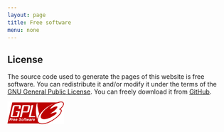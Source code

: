 ```yaml
---
layout: page
title: Free software
menu: none
---
```


## License

The source code used to generate the pages of this website is free software. You can redistribute it and/or modify it under the terms of the [GNU General Public License](https://www.gnu.org/licenses/gpl-3.0.html). You can freely download it from [GitHub](https://github.com/sebyx31/PersonalWebsite).

[![GPL v3](/images/gplv3.png)](https://www.gnu.org/licenses/gpl-3.0.html)
